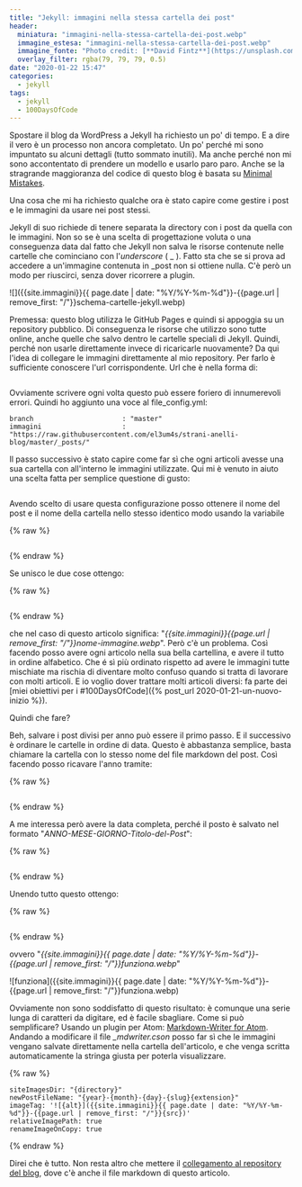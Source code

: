 ```yaml
---
title: "Jekyll: immagini nella stessa cartella dei post"
header:
  miniatura: "immagini-nella-stessa-cartella-dei-post.webp"
  immagine_estesa: "immagini-nella-stessa-cartella-dei-post.webp"
  immagine_fonte: "Photo credit: [**David Fintz**](https://unsplash.com/@theotherworkspace)"
  overlay_filter: rgba(79, 79, 79, 0.5)
date: "2020-01-22 15:47"
categories:
  - jekyll
tags:
  - jekyll
  - 100DaysOfCode
---
```


Spostare il blog da WordPress a Jekyll ha richiesto un po' di tempo. E a dire il vero è un processo non ancora completato. Un po' perché mi sono impuntato su alcuni dettagli (tutto sommato inutili). Ma anche perché non mi sono accontentato di prendere un modello e usarlo paro paro. Anche se la stragrande maggioranza del codice di questo blog è basata su [Minimal Mistakes](https://github.com/mmistakes/minimal-mistakes).

Una cosa che mi ha richiesto qualche ora è stato capire come gestire i post e le immagini da usare nei post stessi.

Jekyll di suo richiede di tenere separata la directory con i post da quella con le immagini. Non so se è una scelta di progettazione voluta o una conseguenza data dal fatto che Jekyll non salva le risorse contenute nelle cartelle che cominciano con l'_underscore_ ( _ ). Fatto sta che se si prova ad accedere a un'immagine contenuta in \_post non si ottiene nulla. C'è però un modo per riuscirci, senza dover ricorrere a plugin.

![]({{site.immagini}}{{ page.date | date: "%Y/%Y-%m-%d"}}-{{page.url | remove_first: "/"}}schema-cartelle-jekyll.webp)

Premessa: questo blog utilizza le GitHub Pages e quindi si appoggia su un repository pubblico. Di conseguenza le risorse che utilizzo sono tutte online, anche quelle che salvo dentro le cartelle speciali di Jekyll. Quindi, perché non usarle direttamente invece di ricaricarle nuovamente? Da qui l'idea di collegare le immagini direttamente al mio repository. Per farlo è sufficiente conoscere l'url corrispondente. Url che è nella forma di:

~~~https://raw.githubusercontent.com/username/repository/branch/_posts/nome_immagine.webp
~~~

Ovviamente scrivere ogni volta questo può essere foriero di innumerevoli errori. Quindi ho aggiunto una voce al file\_config.yml:

~~~repository                  : "el3um4s/strani-anelli-blog"
branch                      : "master"
immagini                    : "https://raw.githubusercontent.com/el3um4s/strani-anelli-blog/master/_posts/"
~~~

Il passo successivo è stato capire come far sì che ogni articoli avesse una sua cartella con all'interno le immagini utilizzate. Qui mi è venuto in aiuto una scelta fatta per semplice questione di gusto:

~~~permalink                   : /:title/
~~~

Avendo scelto di usare questa configurazione posso ottenere il nome del post e il nome della cartella nello stesso identico modo usando la variabile

{% raw %} 
~~~{{ page.url }}
~~~
{% endraw %}

Se unisco le due cose ottengo:

{% raw %} 
~~~![]({{site.immagini}}{{page.url | remove_first: "/"}}nome-immagine.webp)
~~~
{% endraw %}

che nel caso di questo articolo significa: "_{{site.immagini}}{{page.url | remove_first: "/"}}nome-immagine.webp_". Però c'è un problema. Così facendo posso avere ogni articolo nella sua bella cartellina, e avere il tutto in ordine alfabetico. Che é sì più ordinato rispetto ad avere le immagini tutte mischiate ma rischia di diventare molto confuso quando si tratta di lavorare con molti articoli. E io voglio dover trattare molti articoli diversi: fa parte dei [miei obiettivi per i #100DaysOfCode]({% post_url 2020-01-21-un-nuovo-inizio %}).

Quindi che fare?

Beh, salvare i post divisi per anno può essere il primo passo. E il successivo è ordinare le cartelle in ordine di data. Questo è abbastanza semplice, basta chiamare la cartella con lo stesso nome del file markdown del post. Così facendo posso ricavare l'anno tramite:

{% raw %} 
~~~{{ page.date | date: "%Y"}}
~~~
{% endraw %}

A me interessa però avere la data completa, perché il posto è salvato nel formato "_ANNO-MESE-GIORNO-Titolo-del-Post_":

{% raw %}
~~~{{ page.date | date: "%Y/%Y-%m-%d"}}
~~~
{% endraw %}

Unendo tutto questo ottengo:

{% raw %} 
~~~{{site.immagini}}{{ page.date | date: "%Y/%Y-%m-%d"}}-{{page.url | remove_first: "/"}}nome-immagine.webp
~~~
{% endraw %}

ovvero "_{{site.immagini}}{{ page.date | date: "%Y/%Y-%m-%d"}}-{{page.url | remove_first: "/"}}funziona.webp_"

![funziona]({{site.immagini}}{{ page.date | date: "%Y/%Y-%m-%d"}}-{{page.url | remove_first: "/"}}funziona.webp)

Ovviamente non sono soddisfatto di questo risultato: è comunque una serie lunga di caratteri da digitare, ed è facile sbagliare. Come si può semplificare? Usando un plugin per Atom: [Markdown-Writer for Atom](https://atom.io/packages/markdown-writer). Andando a modificare il file _\_mdwriter.cson_ posso far sì che le immagini vengano salvate direttamente nella cartella dell'articolo, e che venga scritta automaticamente la stringa giusta per poterla visualizzare.

{% raw %} 
~~~sitePostsDir: "_posts/{year}/{year}-{month}-{day}-{inserisci-titolo}/"
siteImagesDir: "{directory}"
newPostFileName: "{year}-{month}-{day}-{slug}{extension}"
imageTag: '![{alt}]({{site.immagini}}{{ page.date | date: "%Y/%Y-%m-%d"}}-{{page.url | remove_first: "/"}}{src})'
relativeImagePath: true
renameImageOnCopy: true
~~~
{% endraw %}

Direi che è tutto. Non resta altro che mettere il [collegamento al repository del blog](https://github.com/el3um4s/strani-anelli-blog), dove c'è anche il file markdown di questo articolo.

